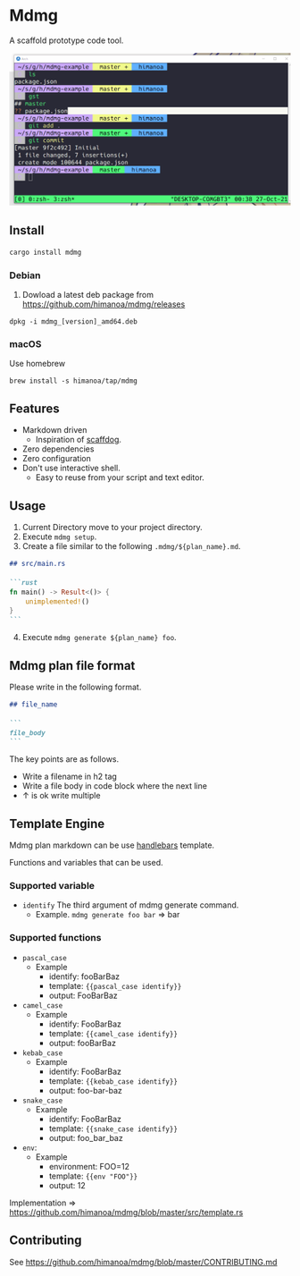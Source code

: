 # Mdmg

A scaffold prototype code tool.

![mdmg-demo](./assets/demo.gif)

## Install

```bash
cargo install mdmg
```

### Debian

1. Dowload a latest deb package from https://github.com/himanoa/mdmg/releases

```
dpkg -i mdmg_[version]_amd64.deb
```

### macOS

Use homebrew

```
brew install -s himanoa/tap/mdmg
```
## Features 

- Markdown driven
  - Inspiration of [scaffdog](https://github.com/cats-oss/scaffdog).
- Zero dependencies
- Zero configuration
- Don't use interactive shell.
  - Easy to reuse from your script and text editor.

## Usage

1. Current Directory move to your project directory.
2. Execute `mdmg setup`.
3. Create a file similar to the following `.mdmg/${plan_name}.md`.

~~~markdown
## src/main.rs

```rust
fn main() -> Result<()> {
    unimplemented!()
}
```
~~~

4. Execute `mdmg generate ${plan_name} foo`.

## Mdmg plan file format

Please write in the following format.

~~~markdown
## file_name

```
file_body
```
~~~

The key points are as follows.

- Write a filename in h2 tag
- Write a file body in code block where the next line
- ↑ is ok write multiple

## Template Engine

Mdmg plan markdown can be use [handlebars](https://github.com/sunng87/handlebars-rust) template.

Functions and variables that can be used.

### Supported variable

- `identify` The third argument of mdmg generate command.
  - Example. `mdmg generate foo bar` => bar

### Supported functions

- `pascal_case`
  - Example
    - identify: fooBarBaz
    - template: `{{pascal_case identify}}`
    - output: FooBarBaz
- `camel_case`
  - Example
    - identify: FooBarBaz
    - template: `{{camel_case identify}}`
    - output: fooBarBaz
- `kebab_case`
  - Example
    - identify: FooBarBaz
    - template: `{{kebab_case identify}}`
    - output: foo-bar-baz
- `snake_case`
  - Example
    - identify: FooBarBaz
    - template: `{{snake_case identify}}`
    - output: foo\_bar\_baz
- `env`:  
  - Example
    - environment: FOO=12
    - template: `{{env "FOO"}}`
    - output: 12

Implementation => https://github.com/himanoa/mdmg/blob/master/src/template.rs

## Contributing

See https://github.com/himanoa/mdmg/blob/master/CONTRIBUTING.md
